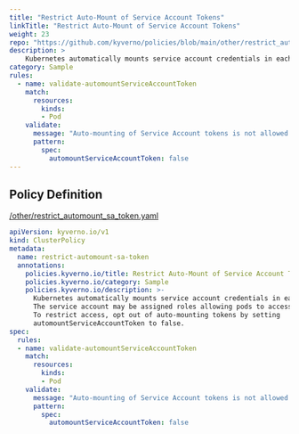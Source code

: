 ```yaml
---
title: "Restrict Auto-Mount of Service Account Tokens"
linkTitle: "Restrict Auto-Mount of Service Account Tokens"
weight: 23
repo: "https://github.com/kyverno/policies/blob/main/other/restrict_automount_sa_token.yaml"
description: >
    Kubernetes automatically mounts service account credentials in each pod.  The service account may be assigned roles allowing pods to access API resources.  To restrict access, opt out of auto-mounting tokens by setting  automountServiceAccountToken to false.
category: Sample
rules:
  - name: validate-automountServiceAccountToken
    match:
      resources:
        kinds:
        - Pod
    validate:
      message: "Auto-mounting of Service Account tokens is not allowed."
      pattern:
        spec:
          automountServiceAccountToken: false
---
```


## Policy Definition
<a href="https://github.com/kyverno/policies/raw/main//other/restrict_automount_sa_token.yaml" target="-blank">/other/restrict_automount_sa_token.yaml</a>

```yaml
apiVersion: kyverno.io/v1
kind: ClusterPolicy
metadata:
  name: restrict-automount-sa-token
  annotations:
    policies.kyverno.io/title: Restrict Auto-Mount of Service Account Tokens
    policies.kyverno.io/category: Sample
    policies.kyverno.io/description: >-
      Kubernetes automatically mounts service account credentials in each pod. 
      The service account may be assigned roles allowing pods to access API resources. 
      To restrict access, opt out of auto-mounting tokens by setting 
      automountServiceAccountToken to false.
spec:
  rules:
  - name: validate-automountServiceAccountToken
    match:
      resources:
        kinds:
        - Pod
    validate:
      message: "Auto-mounting of Service Account tokens is not allowed."
      pattern:
        spec:
          automountServiceAccountToken: false
```

